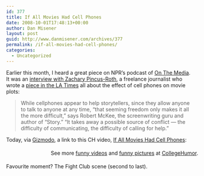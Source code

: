 ```yaml
---
id: 377
title: If All Movies Had Cell Phones
date: 2008-10-01T17:48:13+00:00
author: Dan Misener
layout: post
guid: http://www.danmisener.com/archives/377
permalink: /if-all-movies-had-cell-phones/
categories:
  - Uncategorized
---
```

Earlier this month, I heard a great piece on NPR&#8217;s podcast of [On The Media](http://www.onthemedia.org). It was an [interview with Zachary Pincus-Roth](http://www.onthemedia.org/transcripts/2008/09/12/08), a freelance journalist who wrote a [piece in the LA Times](http://www.latimes.com/entertainment/la-ca-cellfones14-2008sep14,0,5840889.story) all about the effect of cell phones on movie plots:

> While cellphones appear to help storytellers, since they allow anyone to talk to anyone at any time, &#8220;that seeming freedom only makes it all the more difficult,&#8221; says Robert McKee, the screenwriting guru and author of &#8220;Story.&#8221; &#8220;It takes away a possible source of conflict &#8212; the difficulty of communicating, the difficulty of calling for help.&#8221;

Today, via [Gizmodo](http://gizmodo.com/5057579/some-movies-would-be-a-lot-shorter-if-the-characters-had-cellphones), a link to this CH video, [If All Movies Had Cell Phones](http://www.collegehumor.com/video:1832002):



<div style="padding:5px 0; text-align:center; width:640px;">
  See more <a href="http://www.collegehumor.com/videos">funny videos</a> and <a href="http://www.collegehumor.com/pictures">funny pictures</a> at <a href="http://www.collegehumor.com/">CollegeHumor</a>.
</div></p> 

Favourite moment? The Fight Club scene (second to last).